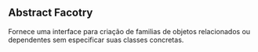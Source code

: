 ## Abstract Facotry

Fornece uma interface para criação de familias de objetos relacionados ou dependentes sem especificar suas classes concretas.